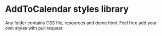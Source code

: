 AddToCalendar styles library
====================

Any folder contains CSS file, resources and demo.html. Feel free add your own styles with pull request.
